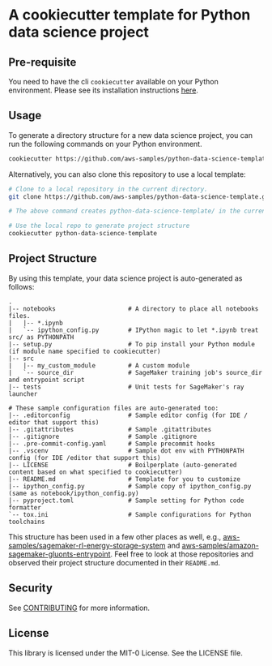 # A cookiecutter template for Python data science project

## Pre-requisite

You need to have the cli `cookiecutter` available on your Python environment.
Please see its installation instructions
[here](https://cookiecutter.readthedocs.io/en/latest/installation.html).

## Usage

To generate a directory structure for a new data science project, you can run
the following commands on your Python environment.

```bash
cookiecutter https://github.com/aws-samples/python-data-science-template
```

Alternatively, you can also clone this repository to use a local template:

```bash
# Clone to a local repository in the current directory.
git clone https://github.com/aws-samples/python-data-science-template.git

# The above command creates python-data-science-template/ in the current dir.

# Use the local repo to generate project structure
cookiecutter python-data-science-template
```

## Project Structure

By using this template, your data science project is auto-generated as follows:

```
.
|-- notebooks                    # A directory to place all notebooks files.
|   |-- *.ipynb
|   `-- ipython_config.py        # IPython magic to let *.ipynb treat src/ as PYTHONPATH
|-- setup.py                     # To pip install your Python module (if module name specified to cookiecutter)
|-- src
|   |-- my_custom_module         # A custom module
|   `-- source_dir               # SageMaker training job's source_dir and entrypoint script
|-- tests                        # Unit tests for SageMaker's ray launcher

# These sample configuration files are auto-generated too:
|-- .editorconfig                # Sample editor config (for IDE / editor that support this)
|-- .gitattributes               # Sample .gitattributes
|-- .gitignore                   # Sample .gitignore
|-- .pre-commit-config.yaml      # Sample precommit hooks
|-- .vscenv                      # Sample dot env with PYTHONPATH config (for IDE /editor that support this)
|-- LICENSE                      # Boilperplate (auto-generated content based on what specified to cookiecutter)
|-- README.md                    # Template for you to customize
|-- ipython_config.py            # Sample copy of ipython_config.py (same as notebook/ipython_config.py)
|-- pyproject.toml               # Sample setting for Python code formatter
`-- tox.ini                      # Sample configurations for Python toolchains
```

This structure has been used in a few other places as well, e.g.,
[aws-samples/sagemaker-rl-energy-storage-system](https://github.com/aws-samples/sagemaker-rl-energy-storage-system)
and [aws-samples/amazon-sagemaker-gluonts-entrypoint](https://github.com/aws-samples/amazon-sagemaker-gluonts-entrypoint).
Feel free to look at those repositories and observed their project structure
documented in their `README.md`.

## Security

See [CONTRIBUTING](CONTRIBUTING.md#security-issue-notifications) for more information.

## License

This library is licensed under the MIT-0 License. See the LICENSE file.
